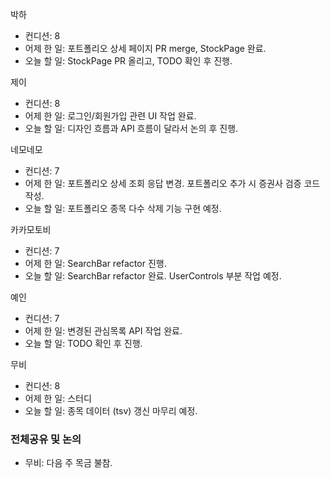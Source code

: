 
박하
- 컨디션: 8
- 어제 한 일: 포트폴리오 상세 페이지 PR merge, StockPage 완료.
- 오늘 할 일: StockPage PR 올리고, TODO 확인 후 진행.

제이
- 컨디션: 8
- 어제 한 일: 로그인/회원가입 관련 UI 작업 완료.
- 오늘 할 일: 디자인 흐름과 API 흐름이 달라서 논의 후 진행.

네모네모
- 컨디션: 7
- 어제 한 일: 포트폴리오 상세 조회 응답 변경. 포트폴리오 추가 시 증권사 검증 코드 작성.
- 오늘 할 일: 포트폴리오 종목 다수 삭제 기능 구현 예정.

카카모토비
- 컨디션: 7
- 어제 한 일: SearchBar refactor 진행.
- 오늘 할 일: SearchBar refactor 완료. UserControls 부분 작업 예정.

예인
- 컨디션: 7
- 어제 한 일: 변경된 관심목록 API 작업 완료.
- 오늘 할 일: TODO 확인 후 진행.

무비
- 컨디션: 8
- 어제 한 일: 스터디
- 오늘 할 일: 종목 데이터 (tsv) 갱신 마무리 예정.

### 전체공유 및 논의
- 무비: 다음 주 목금 불참.
